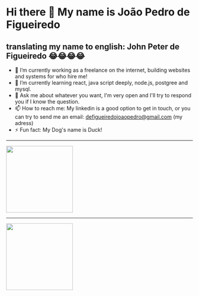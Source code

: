 # Hi there 👋 My name is João Pedro de Figueiredo
## translating my name to english: John Peter de Figueiredo 😂😂😂😂


- 🔭 I’m currently working as a freelance on the internet, building websites and systems for who hire me!
- 🌱 I’m currently learning react, java script deeply, node.js, postgree and mysql.
- 💬 Ask me about whatever you want, I'm very open and I'll try to respond you if I know the question.
- 📫 How to reach me: My linkedin is a good option to get in touch, or you can try to send me an email: defigueiredojoaopedro@gmail.com (my adress)
- ⚡ Fun fact: My Dog's name is Duck!

<hr>
<div>
  <a href="https://github.com/figueiredojoaopedro">
  <img height="180em" src="https://github-readme-stats.vercel.app/api?username=figueiredojoaopedro&show_icons=true&theme=dark&include_all_commits=true&count_private=true"/>
    <hr>
  <img height="180em" src="https://github-readme-stats.vercel.app/api/top-langs/?username=figueiredojoaopedro&layout=compact&langs_count=16&theme=dark"/>
</div>

